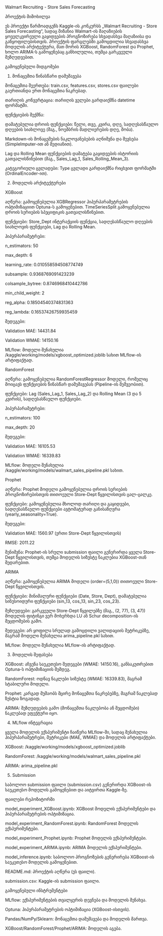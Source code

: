 Walmart Recruiting - Store Sales Forecasting

პროექტის მიმოხილვა

ეს პროექტი წარმოადგენს Kaggle-ის კონკურსს „Walmart Recruiting - Store Sales Forecasting“, სადაც მიზანია Walmart-ის მაღაზიების ყოველკვირეული გაყიდვების პროგნოზირება სხვადასხვა მაღაზიისა და განყოფილებისთვის. პროექტის ფარგლებში გამოცდილია სხვადასხვა მოდელის არქიტექტურა, მათ შორის XGBoost, RandomForest და Prophet, ხოლო ARIMA-ს გამოყენებაც განხილულია, თუმცა გარკვეული შეზღუდვებით.

გამოყენებული მიდგომები

1. მონაცემთა წინასწარი დამუშავება





მონაცემთა შეერთება: train.csv, features.csv, stores.csv ფაილები გაერთიანდა ერთ მონაცემთა ნაკრებად.



თარიღის კონვერტაცია: თარიღის ველები გარდაიქმნა datetime ფორმატში.



ფუნქციების შექმნა:





დამატებულია დროის ფუნქციები: წელი, თვე, კვირა, დღე, სადღესასწაულო დღეების სიახლოვე (მაგ., ნოემბრის მადლიერების დღე, შობა).



Markdown-ის მონაცემების ნაკლოვანებების აღნიშვნა და შევსება (SimpleImputer-ით ან მედიანით).



Lag და Rolling Mean ფუნქციების დამატება გაყიდვების ისტორიის გათვალისწინებით (მაგ., Sales_Lag_1, Sales_Rolling_Mean_3).



კატეგორიული ცვლადები: Type ცვლადი გარდაიქმნა რიცხვით ფორმატში (OrdinalEncoder-ით).

2. მოდელის არქიტექტურები

XGBoost





აღწერა: გამოყენებულია XGBRegressor ჰიპერპარამეტრების ოპტიმიზაციით Optuna-ს გამოყენებით. TimeSeriesSplit გამოყენებულია დროის სერიების სპეციფიკის გათვალისწინებით.



ფუნქციები: Store_Dept ინტერაქციის ფუნქცია, სადღესასწაულო დღეების სიახლოვის ფუნქციები, Lag და Rolling Mean.



ჰიპერპარამეტრები:





n_estimators: 50



max_depth: 6



learning_rate: 0.010558594508774749



subsample: 0.9368769091423239



colsample_bytree: 0.8746968410442786



min_child_weight: 2



reg_alpha: 0.18504540374831363



reg_lambda: 0.16537426759935459



შედეგები:





Validation MAE: 14431.84



Validation WMAE: 14150.16



MLflow: მოდელი შენახულია /kaggle/working/models/xgboost_optimized.joblib სახით MLflow-ის არტიფაქტად.

RandomForest





აღწერა: გამოყენებულია RandomForestRegressor მოდელი, რომელიც მოიცავს ფუნქციების წინასწარ დამუშავებას (Pipeline-ის მეშვეობით).



ფუნქციები: Lag (Sales_Lag_1, Sales_Lag_2) და Rolling Mean (3 და 5 კვირის), სადღესასწაულო ფუნქციები.



ჰიპერპარამეტრები:





n_estimators: 100



max_depth: 20



შედეგები:





Validation MAE: 16105.53



Validation WMAE: 16339.83



MLflow: მოდელი შენახულია /kaggle/working/models/walmart_sales_pipeline.pkl სახით.

Prophet





აღწერა: Prophet მოდელი გამოყენებულია დროის სერიების პროგნოზირებისთვის თითოეული Store-Dept წყვილისთვის ცალ-ცალკე.



ფუნქციები: გამოყენებულია მხოლოდ თარიღი და გაყიდვები, სადღესასწაულო ფუნქციები ავტომატურად განისაზღვრა (yearly_seasonality=True).



შედეგები:





Validation MAE: 1560.97 (ერთი Store-Dept წყვილისთვის)



RMSE: 2011.22



შენიშვნა: Prophet-ის სრული submission ფაილი გენერირდა ყველა Store-Dept წყვილისთვის, თუმცა მოდელის სიზუსტე ნაკლებია XGBoost-თან შედარებით.

ARIMA





აღწერა: გამოყენებულია ARIMA მოდელი (order=(5,1,0)) თითოეული Store-Dept წყვილისთვის.



ფუნქციები: მინიმალური ფუნქციები (Date, Store, Dept), დამატებულია სინუსოიდური ფუნქციები (sin_13, cos_13, sin_23, cos_23).



შეზღუდვები: გარკვეული Store-Dept წყვილებზე (მაგ., (2, 77), (3, 47)) მოდელის ფიტინგი ვერ მოხერხდა LU ან Schur decomposition-ის შეცდომების გამო.



შედეგები: არ ყოფილა სრულად გამოცდილი ვალიდაციის მეტრიკებზე, მაგრამ მოდელი შენახულია arima_pipeline.pkl სახით.



MLflow: მოდელი შენახულია MLflow-ის არტიფაქტად.

3. მოდელის შეფასება





XGBoost: აჩვენა საუკეთესო შედეგები (WMAE: 14150.16), განსაკუთრებით Optuna-ს ოპტიმიზაციის შემდეგ.



RandomForest: ოდნავ ნაკლები სიზუსტე (WMAE: 16339.83), მაგრამ სტაბილური მოდელი.



Prophet: კარგად მუშაობს მცირე მონაცემთა ნაკრებებზე, მაგრამ ნაკლებად ზუსტია ზოგადად.



ARIMA: შეზღუდვების გამო (მონაცემთა ნაკლებობა ან შეცდომები) ნაკლებად ეფექტური იყო.

4. MLflow ინტეგრაცია





ყველა მოდელის ექსპერიმენტი ჩაიწერა MLflow-ში, სადაც შენახულია ჰიპერპარამეტრები, მეტრიკები (MAE, WMAE) და მოდელის არტიფაქტები.



XGBoost: /kaggle/working/models/xgboost_optimized.joblib



RandomForest: /kaggle/working/models/walmart_sales_pipeline.pkl



ARIMA: arima_pipeline.pkl

5. Submission





საბოლოო submission ფაილი (submission.csv) გენერირდა XGBoost-ის საუკეთესო მოდელის გამოყენებით და აიტვირთა Kaggle-ზე.

ფაილები რეპოზიტორში





model_experiment_XGBoost.ipynb: XGBoost მოდელის ექსპერიმენტები და ჰიპერპარამეტრების ოპტიმიზაცია.



model_experiment_RandomForest.ipynb: RandomForest მოდელის ექსპერიმენტები.



model_experiment_Prophet.ipynb: Prophet მოდელის ექსპერიმენტები.



model_experiment_ARIMA.ipynb: ARIMA მოდელის ექსპერიმენტები.



model_inference.ipynb: საბოლოო პროგნოზების გენერირება XGBoost-ის საუკეთესო მოდელის გამოყენებით.



README.md: პროექტის აღწერა (ეს ფაილი).



submission.csv: Kaggle-ის submission ფაილი.

გამოყენებული ინსტრუმენტები





MLflow: ექსპერიმენტების თვალყურის დევნება და მოდელის შენახვა.



Optuna: ჰიპერპარამეტრების ოპტიმიზაცია (XGBoost-ისთვის).



Pandas/NumPy/Sklearn: მონაცემთა დამუშავება და მოდელის მართვა.



XGBoost/RandomForest/Prophet/ARIMA: მოდელის აგება.


